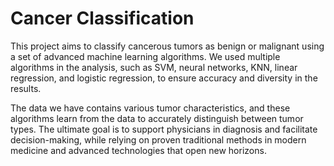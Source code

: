 # Cancer Classification
This project aims to classify cancerous tumors as benign or malignant using a set of advanced machine learning algorithms. We used multiple algorithms in the analysis, such as SVM, neural networks, KNN, linear regression, and logistic regression, to ensure accuracy and diversity in the results.

The data we have contains various tumor characteristics, and these algorithms learn from the data to accurately distinguish between tumor types. The ultimate goal is to support physicians in diagnosis and facilitate decision-making, while relying on proven traditional methods in modern medicine and advanced technologies that open new horizons.
